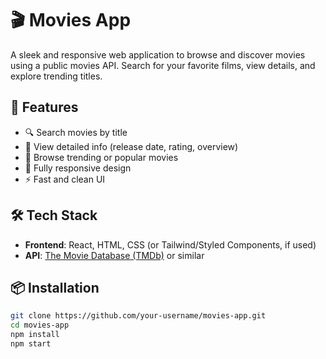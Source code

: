 # 🎬 Movies App

A sleek and responsive web application to browse and discover movies using a public movies API. Search for your favorite films, view details, and explore trending titles.

## 🚀 Features

- 🔍 Search movies by title
- 🎥 View detailed info (release date, rating, overview)
- 🌟 Browse trending or popular movies
- 📱 Fully responsive design
- ⚡ Fast and clean UI

## 🛠 Tech Stack

- **Frontend**: React, HTML, CSS (or Tailwind/Styled Components, if used)
- **API**: [The Movie Database (TMDb)](https://www.themoviedb.org/) or similar

## 📦 Installation

```bash
git clone https://github.com/your-username/movies-app.git
cd movies-app
npm install
npm start
